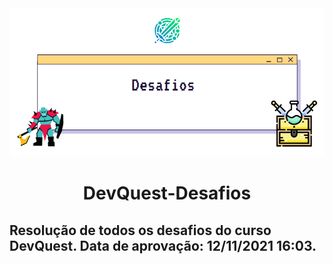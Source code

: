 <img src="src/Desafios-Imagem.png" alt="Logo-Repository">

**<h1 align='center'>DevQuest-Desafios</h1>**

<h2>Resolução de todos os desafios do curso DevQuest. Data de aprovação: 12/11/2021 16:03.</h2>
<br>
<br>
